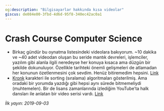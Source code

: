 ```yaml
---
og:description: "Bilgisayarlar hakkında kısa videolar"
giscus: de084e00-3fbd-4d6d-95f8-340ec42ac0a1
---
```


# Crash Course Computer Science

- Birkaç gündür bu oynatma listesindeki videolara bakıyorum. ~10 dakika ve ~40
  adet videodan oluşan bu seride mantık devreleri, işlemciler, yazılım gibi
  alanla ilgili neredeyse her konuya kısaca ama düzgün bir şekilde dokunuluyor.
  Özellikle tarihteki önemli gelişmeleri de atlamadan her konunun özetlenmesini
  çok sevdim. Henüz bitiremedim hepsini.
  [Link](https://www.youtube.com/playlist?list=PL8dPuuaLjXtNlUrzyH5r6jN9ulIgZBpdo)
- [Kronk](https://disney.fandom.com/wiki/Kronk) karakteri ile sorting
  (sıralama) algoritmaları gösterilmiş. Ama oradaki bir yorumda yazdığı gibi
  hepsi aynı sürede bitmemeliydi (muhtemelen). Bir de lisans zamanlarında
  izlediğim YouTube’ta halk dansları ile anlatan bir video serisi vardı.
  [Link](https://m.9gag.com/gag/aqg2nM7)

*İlk yayın: 2019-09-03*
